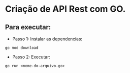 # Criação de API Rest com GO.

## Para executar:

- Passo 1: Instalar as dependencias:

```
go mod download
```

- Passo 2: Executar:

```
go run <nome-do-arquivo.go>
```